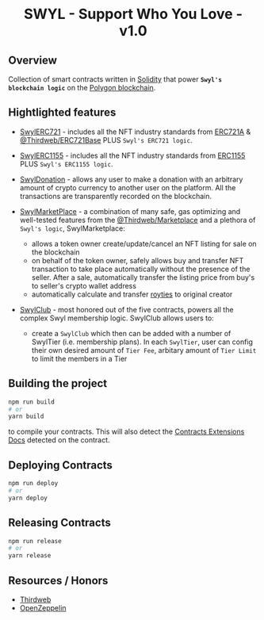 <p align="center">
<br />
<h1 align="center">SWYL - Support Who You Love - v1.0 </h1>
<h4 align="center"></h4>
</p>

## Overview

Collection of smart contracts written in [Solidity](https://soliditylang.org/) that power ****`Swyl's blockchain logic`**** on the [Polygon blockchain](https://polygon.technology/matic-token/).


## Hightlighted features
- [SwylERC721](https://github.com/SWYLy/contracts/blob/main/contracts/v1/SwylERC721.sol) - includes all the NFT industry standards from [ERC721A](https://www.erc721a.org) & [@Thirdweb/ERC721Base](https://github.com/thirdweb-dev/contracts/blob/main/contracts/base/ERC721Base.sol) PLUS `Swyl's ERC721 logic`.


- [SwylERC1155](https://github.com/SWYLy/contracts/blob/main/contracts/v1/SwylERC1155.sol) -  includes all the NFT industry standards from [ERC1155](https://ethereum.org/en/developers/docs/standards/tokens/erc-1155/) PLUS `Swyl's ERC1155 logic`.

- [SwylDonation](https://github.com/SWYLy/contracts/blob/main/contracts/v1/SwylDonation.sol) - allows any user to make a donation with an arbitrary amount of crypto currency to another user on the platform. All the transactions are transparently recorded on the blockchain.

- [SwylMarketPlace](https://github.com/SWYLy/contracts/blob/main/contracts/v1/SwylMarketplace.sol) - a combination of many safe, gas optimizing and well-tested features from the [@Thirdweb/Marketplace](https://github.com/thirdweb-dev/contracts/blob/main/contracts/marketplace/Marketplace.sol) and a plethora of `Swyl's logic`, SwylMarketplace:
   - allows a token owner create/update/cancel an NFT listing for sale on the blockchain
   - on behalf of the token owner, safely allows buy and transfer NFT transaction to take place automatically without the presence of the seller. After a sale, automatically transfer the listing price from buy's to seller's crypto wallet address
   - automatically calculate and transfer [royties](https://www.nftgators.com/nft-royalties-explained/) to original creator

- [SwylClub](https://github.com/SWYLy/contracts/blob/main/contracts/v1/SwylClub.sol) - most honored out of the five contracts, powers all the complex Swyl membership logic. SwylClub allows users to:
   - create a `SwylClub` which then can be added with a number of SwylTier (i.e. membership plans). In each `SwylTier`, user can config their own desired amount of `Tier Fee`, arbitary amount of `Tier Limit` to limit the members in a Tier



## Building the project

```bash
npm run build
# or
yarn build
```

to compile your contracts. This will also detect the [Contracts Extensions Docs](https://portal.thirdweb.com/thirdweb-deploy/contract-extensions) detected on the contract.

## Deploying Contracts

```bash
npm run deploy
# or
yarn deploy
```

## Releasing Contracts

```bash
npm run release
# or
yarn release
```

## Resources / Honors

- [Thirdweb](https://thirdweb.com/)
- [OpenZeppelin](https://www.openzeppelin.com/)


<!-- implements the [@Thirdweb](https://thirdweb.com/)/[ERC721Base](https://github.com/thirdweb-dev/contracts/blob/main/contracts/base/ERC721Base.sol) NFT standard, along with the [ERC721A](https://www.erc721a.org/) optimization. `SwylERC721`
implements the [@Thirdweb](https://thirdweb.com/)/[ERC1155Base](https://github.com/logann131/contracts/blob/main/contracts/base/ERC1155Base.sol) NFT standard. `SwylERC1155`-->

